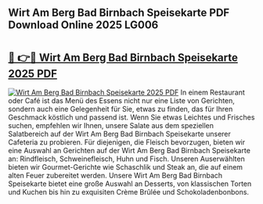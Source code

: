 ## Wirt Am Berg Bad Birnbach Speisekarte PDF Download Online 2025 LG006

# <h2><a href="http://gccc1t1.nevu.top/?p=Wirt+Am+Berg+Bad+Birnbach+Speisekarte">🔗 👉🔴 Wirt Am Berg Bad Birnbach Speisekarte 2025 PDF</a></h2>

[![Wirt Am Berg Bad Birnbach Speisekarte 2025 PDF](https://i.imgur.com/dBaPXMq.png)](http://gccc1t1.nevu.top/?p=Wirt+Am+Berg+Bad+Birnbach+Speisekarte)
In einem Restaurant oder Café ist das Menü des Essens nicht nur eine Liste von Gerichten, sondern auch eine Gelegenheit für Sie, etwas zu finden, das für Ihren Geschmack köstlich und passend ist. Wenn Sie etwas Leichtes und Frisches suchen, empfehlen wir Ihnen, unsere Salate aus dem speziellen Salatbereich auf der Wirt Am Berg Bad Birnbach Speisekarte unserer Cafeteria zu probieren. Für diejenigen, die Fleisch bevorzugen, bieten wir eine Auswahl an Gerichten auf der Wirt Am Berg Bad Birnbach Speisekarte an: Rindfleisch, Schweinefleisch, Huhn und Fisch. Unseren Auserwählten bieten wir Gourmet-Gerichte wie Schaschlik und Steak an, die auf einem alten Feuer zubereitet werden. Unsere Wirt Am Berg Bad Birnbach Speisekarte bietet eine große Auswahl an Desserts, von klassischen Torten und Kuchen bis hin zu exquisiten Crème Brûlée und Schokoladenbonbons.
